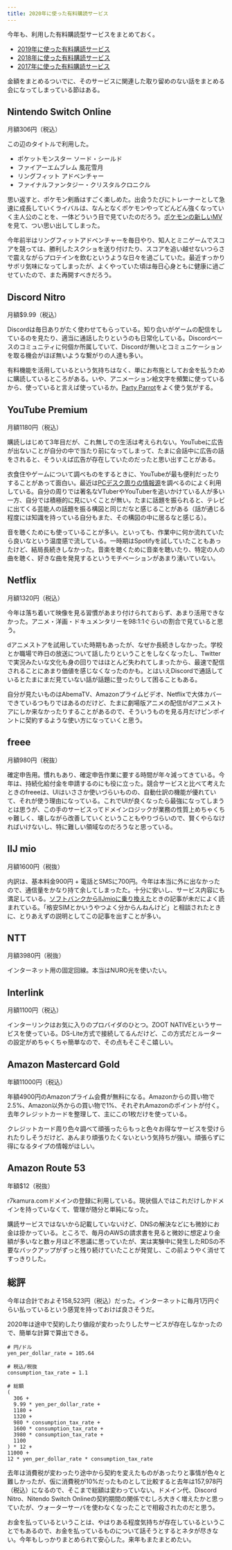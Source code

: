 ```yaml
---
title: 2020年に使った有料購読サービス
---
```


今年も、利用した有料購読型サービスをまとめておく。

- [2019年に使った有料購読サービス](/articles/2019-11-16-subscriptions-2019)
- [2018年に使った有料購読サービス](/articles/2018-11-26-subscriptions-2018)
- [2017年に使った有料購読サービス](/articles/2018-01-03-subscriptions-2017)

金額をまとめるついでに、そのサービスに関連した取り留めのない話をまとめる会になってしまっている節はある。

## Nintendo Switch Online

月額306円（税込）

この辺のタイトルで利用した。

- ポケットモンスター ソード・シールド
- ファイアーエムブレム 風花雪月
- リングフィット アドベンチャー
- ファイナルファンタジー・クリスタルクロニクル

思い返すと、ポケモン剣盾はすごく楽しめた。出会うたびにトレーナーとして急速に成長していくライバルは、なんとなくポケモンやってどんどん強くなっていく主人公のことを、一体どういう目で見ていたのだろう。[ポケモンの新しいMV](https://www.youtube.com/watch?v=BoZ0Zwab6Oc)を見て、つい思い出してしまった。

今年前半はリングフィットアドベンチャーを毎日やり、知人とミニゲームでスコアを競っては、勝利したスクショを送り付けたり、スコアを追い越せないつらさで震えながらプロテインを飲むというような日々を過ごしていた。最近すっかりサボリ気味になってしまったが、よくやっていた頃は毎日心身ともに健康に過ごせていたので、また再開すべきだろう。

## Discord Nitro

月額$9.99（税込）

Discordは毎日ありがたく使わせてもらっている。知り合いがゲームの配信をしているのを見たり、適当に通話したりというのも日常化している。Discordベースのコミュニティに何個か所属していて、Discordが無いとコミュニケーションを取る機会がほぼ無いような繋がりの人達も多い。

有料機能を活用しているという気持ちはなく、単にお布施としてお金を払うために購読しているところがある。いや、アニメーション絵文字を頻繁に使っているから、使っていると言えば使っているか。[Party Parrot](https://cultofthepartyparrot.com/)をよく使う気がする。

## YouTube Premium

月額1180円（税込）

購読しはじめて3年目だが、これ無しでの生活は考えられない。YouTubeに広告が出ないことが自分の中で当たり前になってしまって、たまに会話中に広告の話をされると、そういえば広告が存在していたのだったと思い出すことがある。

衣食住やゲームについて調べものをするときに、YouTubeが最も便利だったりすることがあって面白い。最近は[PCデスク周りの情報源](/articles/2020-09-25-workspace-pictures)を調べるのによく利用している。自分の周りでは著名なVTuberやYouTuberを追いかけている人が多い一方、自分では積極的に見にいくことが無い。たまに話題を振られると、テレビに出てくる芸能人の話題を振る構図と同じだなと感じることがある（話が通じる程度には知識を持っている自分もまた、その構図の中に居るなと感じる）。

音を聴くためにも使っていることが多い。といっても、作業中に何か流れていたら良いなという温度感で流している。一時期はSpotifyを試していたこともあったけど、結局長続きしなかった。音楽を聴くために音楽を聴いたり、特定の人の曲を聴く、好きな曲を発見するというモチベーションがあまり湧いていない。

## Netflix

月額1320円（税込）

今年は落ち着いて映像を見る習慣があまり付けられておらず、あまり活用できなかった。アニメ・洋画・ドキュメンタリーを98:1:1ぐらいの割合で見ていると思う。

dアニメストアを試用していた時期もあったが、なぜか長続きしなかった。学校とか職場で昨日の放送について話したりということをしなくなったし、Twitterで実況みたいな文化も身の回りではほとんど失われてしまったから、最速で配信されることにあまり価値を感じなくなったのかも。とはいえDiscordで通話しているとたまにまだ見ていない話が話題に登ったりして困ることもある。

自分が見たいものはAbemaTV、Amazonプライムビデオ、Netflixで大体カバーできているつもりではあるのだけど、たまに劇場版アニメの配信がdアニメストアにしか来なかったりすることがあるので、そういうものを見る月だけピンポイントに契約するような使い方になっていくと思う。

## freee

月額980円（税抜）

確定申告用。慣れもあり、確定申告作業に要する時間が年々減ってきている。今年は、持続化給付金を申請するのにも役に立った。競合サービスと比べて考えたときのfreeeは、UIはいささか使いづらいものの、自動仕訳の機能が優れていて、それが使う理由になっている。これでUIが良くなったら最強になってしまうとは思うが、この手のサービスってドメインロジックが業務の性質上めちゃくちゃ難しく、壊しながら改善していくということもやりづらいので、賢くやらなければいけないし、特に難しい領域なのだろうなと思っている。

## IIJ mio

月額1600円（税抜）

内訳は、基本料金900円 + 電話とSMSに700円。今年は本当に外に出なかったので、通信量をかなり持て余してしまったた。十分に安いし、サービス内容にも満足している。[ソフトバンクからIIJmioに乗り換えた](/articles/2016-10-08-h)ときの記事が未だによく読まれている。「格安SIMとかいうやつよく分からんねんけど」と相談されたときに、とりあえずの説明としてこの記事を出すことが多い。

## NTT

月額3980円（税抜）

インターネット用の固定回線。本当はNURO光を使いたい。

## Interlink

月額1100円（税込）

インターリンクはお気に入りのプロバイダのひとつ。ZOOT NATIVEというサービスを使っている。DS-Lite方式で接続してるんだけど、この方式だとルーターの設定がめちゃくちゃ簡単なので、その点もそこそこ嬉しい。

## Amazon Mastercard Gold

年額11000円（税込）

年額4900円のAmazonプライム会費が無料になる。Amazonからの買い物で2.5%、Amazon以外からの買い物で1%、それぞれAmazonのポイントが付く。去年クレジットカードを整理して、主にこの1枚だけを使っている。

クレジットカード周り色々調べて頑張ったらもっと色々お得なサービスを受けられたりしそうだけど、あんまり頑張りたくないという気持ちが強い。頑張らずに得になるタイプの情報がほしい。

## Amazon Route 53

年額$12（税抜）

r7kamura.comドメインの登録に利用している。現状個人ではこれだけしかドメインを持っていなくて、管理が随分と単純になった。

購読サービスではないから記載していないけど、DNSの解決などにも微妙にお金は掛かっている。ところで、毎月のAWSの請求書を見ると微妙に想定より金額が多いなと数ヶ月ほど不思議に思っていたが、実は実験中に発生したRDSの不要なバックアップがずっと残り続けていたことが発覚し、この前ようやく消せてすっきりした。

## 総評

今年は合計でおよそ158,523円（税込）だった。インターネットに毎月1万円ぐらい払っているという感覚を持っておけば良さそうだ。

2020年は途中で契約したり値段が変わったりしたサービスが存在しなかったので、簡単な計算で算出できる。

```
# 円/ドル
yen_per_dollar_rate = 105.64

# 税込/税抜
consumption_tax_rate = 1.1

# 総額
(
  306 +
  9.99 * yen_per_dollar_rate +
  1180 +
  1320 +
  980 * consumption_tax_rate +
  1600 * consumption_tax_rate +
  3980 * consumption_tax_rate +
  1100
) * 12 +
11000 +
12 * yen_per_dollar_rate * consumption_tax_rate
```

去年は消費税が変わったり途中から契約を変えたものがあったりと事情が色々と難しかったが、仮に消費税が10%だったものとして比較すると去年は157,978円（税込）になるので、そこまで総額は変わっていない。ドメイン代、Discord Nitro、Nitendo Switch Onlineの契約期間の関係でむしろ大きく増えたかと思っていたが、ウォーターサーバを使わなくなったことで相殺されたのだと思う。

お金を払っているということは、やはりある程度気持ちが存在しているということでもあるので、お金を払っているものについて話そうとするとネタが尽きない。今年もしっかりまとめられて安心した。来年もまたまとめたい。
